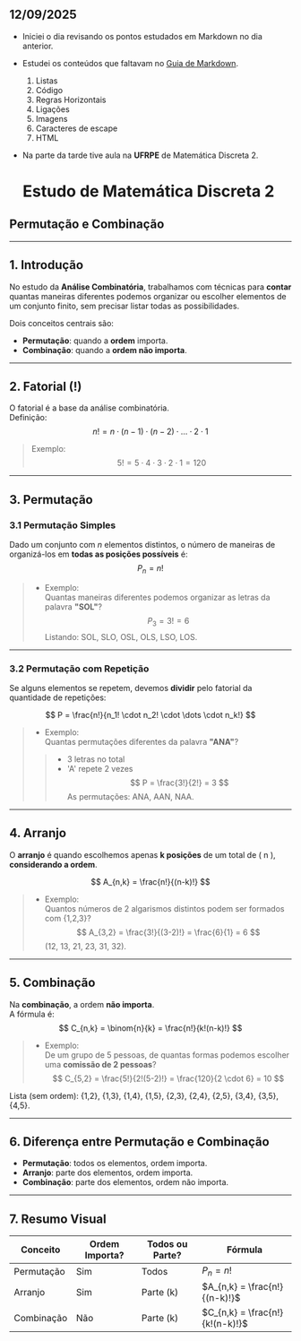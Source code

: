 ## 12/09/2025

- Iniciei o dia revisando os pontos estudados em Markdown no dia anterior.

- Estudei os conteúdos que faltavam no [Guia de Markdown](https://www.markdownguide.org/basic-syntax/#overview). 
  1. Listas
  2. Código
  3. Regras Horizontais
  4. Ligações
  5. Imagens
  6. Caracteres de escape 
  7. HTML
   
- Na parte da tarde tive aula na **UFRPE** de Matemática Discreta 2.
    #  Estudo de Matemática Discreta 2  
## Permutação e Combinação

---

## 1. Introdução
No estudo da **Análise Combinatória**, trabalhamos com técnicas para **contar** quantas maneiras diferentes podemos organizar ou escolher elementos de um conjunto finito, sem precisar listar todas as possibilidades.

Dois conceitos centrais são:  
- **Permutação**: quando a **ordem** importa.  
- **Combinação**: quando a **ordem não importa**.

---

## 2. Fatorial (!)
O fatorial é a base da análise combinatória.  
Definição:  
$$
n! = n \cdot (n-1) \cdot (n-2) \cdot \dots \cdot 2 \cdot 1
$$

>Exemplo:  
$$
5! = 5 \cdot 4 \cdot 3 \cdot 2 \cdot 1 = 120
$$

---

## 3. Permutação
### 3.1 Permutação Simples
Dado um conjunto com *n* elementos distintos, o número de maneiras de organizá-los em **todas as posições possíveis** é:
$$
P_n = n!
$$

>- Exemplo:  
Quantas maneiras diferentes podemos organizar as letras da palavra **"SOL"**?  
$$
P_3 = 3! = 6
$$
Listando: SOL, SLO, OSL, OLS, LSO, LOS.

---

### 3.2 Permutação com Repetição
Se alguns elementos se repetem, devemos **dividir** pelo fatorial da quantidade de repetições:

$$
P = \frac{n!}{n_1! \cdot n_2! \cdot \dots \cdot n_k!}
$$

>- Exemplo:  
Quantas permutações diferentes da palavra **"ANA"**?  
>>- 3 letras no total  
>>- 'A' repete 2 vezes  
$$
P = \frac{3!}{2!} = 3
$$ 
As permutações: ANA, AAN, NAA.

---

## 4. Arranjo
O **arranjo** é quando escolhemos apenas **k posições** de um total de \( n \), **considerando a ordem**.

$$
A_{n,k} = \frac{n!}{(n-k)!}
$$

>- Exemplo:  
Quantos números de 2 algarismos distintos podem ser formados com {1,2,3}?  
$$
A_{3,2} = \frac{3!}{(3-2)!} = \frac{6}{1} = 6
$$
(12, 13, 21, 23, 31, 32).

---

## 5. Combinação
Na **combinação**, a ordem **não importa**.  
A fórmula é:
$$
C_{n,k} = \binom{n}{k} = \frac{n!}{k!(n-k)!}
$$

>- Exemplo:  
De um grupo de 5 pessoas, de quantas formas podemos escolher uma **comissão de 2 pessoas**?  
$$
C_{5,2} = \frac{5!}{2!(5-2)!} = \frac{120}{2 \cdot 6} = 10
$$

Lista (sem ordem): {1,2}, {1,3}, {1,4}, {1,5}, {2,3}, {2,4}, {2,5}, {3,4}, {3,5}, {4,5}.

---

## 6. Diferença entre Permutação e Combinação
- **Permutação**: todos os elementos, ordem importa.  
- **Arranjo**: parte dos elementos, ordem importa.  
- **Combinação**: parte dos elementos, ordem não importa.

---

## 7. Resumo Visual

| Conceito         | Ordem Importa? | Todos ou Parte? | Fórmula |
|------------------|----------------|-----------------|---------|
| Permutação       | Sim         | Todos           |$P_n = n!$|
| Arranjo          | Sim         | Parte (k)       |$A_{n,k} = \frac{n!}{(n-k)!}$ |
| Combinação       | Não         | Parte (k)       |$C_{n,k} = \frac{n!}{k!(n-k)!}$|